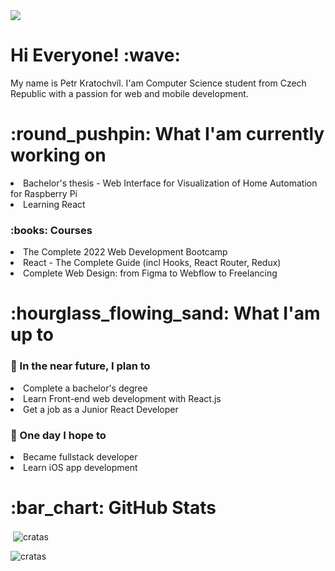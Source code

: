 <img src="https://user-images.githubusercontent.com/56606404/146551359-e0a3029d-f098-4133-930f-d7f20c385268.png">

<h1> Hi Everyone! :wave: </h1>
<p>My name is Petr Kratochvíl. I'am Computer Science student from Czech Republic with a passion for web and mobile development.</p>

<h1>:round_pushpin: What I'am currently working on</h1>
<li>Bachelor's thesis - Web Interface for Visualization of Home Automation for Raspberry Pi</li>
<li>Learning React</li>
<h3>:books: Courses</h3>
<li>The Complete 2022 Web Development Bootcamp</li>
<li>React - The Complete Guide (incl Hooks, React Router, Redux)</li>
<li>Complete Web Design: from Figma to Webflow to Freelancing</li>
<h1>:hourglass_flowing_sand: What I'am up to </h1>
<h3>🎯 In the near future, I plan to</h3>
<li>Complete a bachelor's degree</li>
<li>Learn Front-end web development with React.js</li>
<li>Get a job as a Junior React Developer</li>
<h3>🤞 One day I hope to</h3>
<li>Became fullstack developer</li>
<li>Learn iOS app development</li>

<h1>:bar_chart: GitHub Stats</h1>
<p>&nbsp;<img align="center" src="https://github-readme-stats.vercel.app/api?username=cratas&show_icons=true&locale=en" alt="cratas" /></p>
<p><img align="center" src="https://github-readme-streak-stats.herokuapp.com/?user=cratas&" alt="cratas" /></p>
